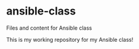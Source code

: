 # ansible-class
Files and content for Ansible class

This is my working repository for my Ansible class!
